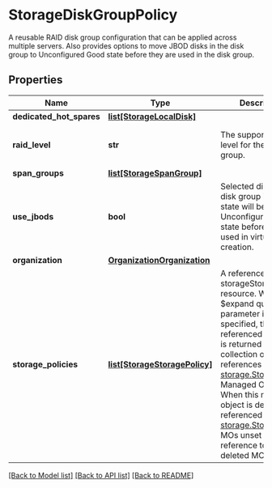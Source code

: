 # StorageDiskGroupPolicy

A reusable RAID disk group configuration that can be applied across multiple servers. Also provides options to move JBOD disks in the disk group to Unconfigured Good state before they are used in the disk group. 
## Properties
Name | Type | Description | Notes
------------ | ------------- | ------------- | -------------
**dedicated_hot_spares** | [**list[StorageLocalDisk]**](StorageLocalDisk.md) |  | [optional] 
**raid_level** | **str** | The supported RAID level for the disk group.   | [optional] [default to 'Raid0']
**span_groups** | [**list[StorageSpanGroup]**](StorageSpanGroup.md) |  | [optional] 
**use_jbods** | **bool** | Selected disks in the disk group in JBOD state will be set to Unconfigured Good state before they are used in virtual drive creation.    | [optional] 
**organization** | [**OrganizationOrganization**](.md) |  | [optional] 
**storage_policies** | [**list[StorageStoragePolicy]**](StorageStoragePolicy.md) | A reference to a storageStoragePolicy resource. When the $expand query parameter is specified, the referenced resource is returned inline. A collection of references to the [storage.StoragePolicy](mo://storage.StoragePolicy) Managed Object.  When this managed object is deleted, the referenced [storage.StoragePolicy](mo://storage.StoragePolicy) MOs unset their reference to this deleted MO.  | [optional] 

[[Back to Model list]](../README.md#documentation-for-models) [[Back to API list]](../README.md#documentation-for-api-endpoints) [[Back to README]](../README.md)


